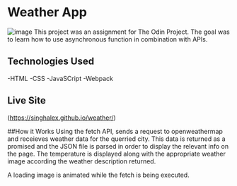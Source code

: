 # Weather App

![image](https://user-images.githubusercontent.com/115970252/217642277-6a90e848-9f5c-4fb2-bb8f-185ddf87d3e4.png)
This project was an assignment for The Odin Project. The goal was to learn how to use asynchronous function in combination with APIs.


## Technologies Used
-HTML
-CSS
-JavaSCript
-Webpack

## Live Site
(https://singhalex.github.io/weather/)

##How it Works
Using the fetch API, sends a request to openweathermap and receieves weather data for the querried city. This data is returned as a promised
and the JSON file is parsed in order to display the relevant info on the page. The temperature is displayed along with the appropriate weather image
according the weather description returned.

A loading image is animated while the fetch is being executed.
